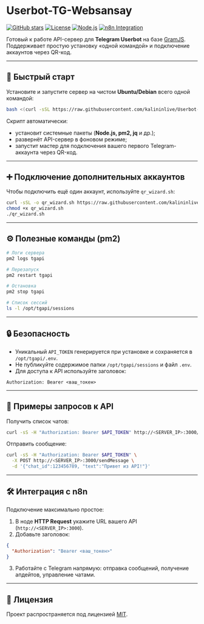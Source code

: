 # Userbot-TG-Websansay

[![GitHub stars](https://img.shields.io/github/stars/kalininlive/Userbot-TG-Websansay?style=social)](https://github.com/kalininlive/Userbot-TG-Websansay/stargazers)
[![License](https://img.shields.io/github/license/kalininlive/Userbot-TG-Websansay)](LICENSE)
[![Node.js](https://img.shields.io/badge/node-%3E%3D%2022.x-green.svg)](https://nodejs.org/)
[![n8n Integration](https://img.shields.io/badge/ready%20for-n8n-blue.svg)](https://n8n.io/)

Готовый к работе API-сервер для **Telegram Userbot** на базе [GramJS](https://gram.js.org/).  
Поддерживает простую установку «одной командой» и подключение аккаунтов через QR-код.  

---

## 🚀 Быстрый старт

Установите и запустите сервер на чистом **Ubuntu/Debian** всего одной командой:

```bash
bash <(curl -sSL https://raw.githubusercontent.com/kalininlive/Userbot-TG-Websansay/main/install.sh)
````

Скрипт автоматически:

* установит системные пакеты (**Node.js, pm2, jq** и др.);
* развернёт API-сервер в фоновом режиме;
* запустит мастер для подключения вашего первого Telegram-аккаунта через QR-код.

---

## ➕ Подключение дополнительных аккаунтов

Чтобы подключить ещё один аккаунт, используйте `qr_wizard.sh`:

```bash
curl -sSL -o qr_wizard.sh https://raw.githubusercontent.com/kalininlive/Userbot-TG-Websansay/main/qr_wizard.sh
chmod +x qr_wizard.sh
./qr_wizard.sh
```

---

## ⚙️ Полезные команды (pm2)

```bash
# Логи сервера
pm2 logs tgapi

# Перезапуск
pm2 restart tgapi

# Остановка
pm2 stop tgapi

# Список сессий
ls -l /opt/tgapi/sessions
```

---

## 🔒 Безопасность

* Уникальный `API_TOKEN` генерируется при установке и сохраняется в `/opt/tgapi/.env`.
* Не публикуйте содержимое папки `/opt/tgapi/sessions` и файл `.env`.
* Для доступа к API используйте заголовок:

```http
Authorization: Bearer <ваш_токен>
```

---

## 📡 Примеры запросов к API

Получить список чатов:

```bash
curl -sS -H "Authorization: Bearer $API_TOKEN" http://<SERVER_IP>:3000/chats
```

Отправить сообщение:

```bash
curl -sS -H "Authorization: Bearer $API_TOKEN" \
  -X POST http://<SERVER_IP>:3000/sendMessage \
  -d '{"chat_id":123456789, "text":"Привет из API!"}'
```

---

## 🛠️ Интеграция с n8n

Подключение максимально простое:

1. В ноде **HTTP Request** укажите URL вашего API (`http://<SERVER_IP>:3000`).
2. Добавьте заголовок:

```json
{
  "Authorization": "Bearer <ваш_токен>"
}
```

3. Работайте с Telegram напрямую: отправка сообщений, получение апдейтов, управление чатами.

---

## 📜 Лицензия

Проект распространяется под лицензией [MIT](LICENSE).
